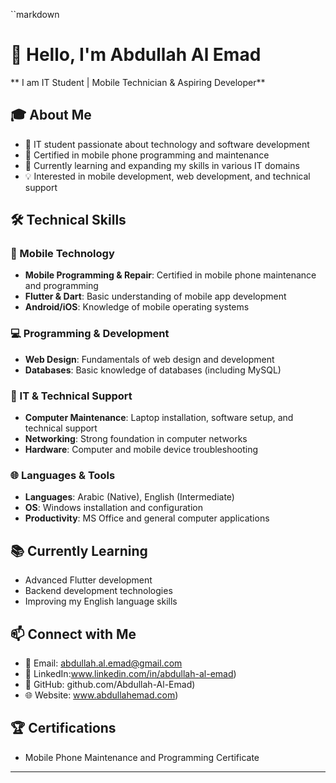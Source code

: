 

``markdown
# 👋 Hello, I'm Abdullah Al Emad
** I am IT Student | Mobile Technician & Aspiring Developer**

## 🎓 About Me
- 🎯 IT student passionate about technology and software development
- 📱 Certified in mobile phone programming and maintenance
- 🌱 Currently learning and expanding my skills in various IT domains
- 💡 Interested in mobile development, web development, and technical support

## 🛠 Technical Skills

### 📱 Mobile Technology
- **Mobile Programming & Repair**: Certified in mobile phone maintenance and programming
- **Flutter & Dart**: Basic understanding of mobile app development
- **Android/iOS**: Knowledge of mobile operating systems

### 💻 Programming & Development
- **Web Design**: Fundamentals of web design and development
- **Databases**: Basic knowledge of databases (including MySQL)

### 🔧 IT & Technical Support
- **Computer Maintenance**: Laptop installation, software setup, and technical support
- **Networking**: Strong foundation in computer networks
- **Hardware**: Computer and mobile device troubleshooting

### 🌐 Languages & Tools
- **Languages**: Arabic (Native), English (Intermediate)
- **OS**: Windows installation and configuration
- **Productivity**: MS Office and general computer applications

## 📚 Currently Learning
- Advanced Flutter development
- Backend development technologies
- Improving my English language skills

## 📫 Connect with Me
- 📧 Email: abdullah.al.emad@gmail.com
- 💼 LinkedIn:www.linkedin.com/in/abdullah-al-emad)
- 🐙 GitHub: github.com/Abdullah-Al-Emad)
- 🌐 Website: www.abdullahemad.com)

## 🏆 Certifications
- Mobile Phone Maintenance and Programming Certificate

---

